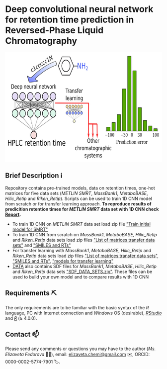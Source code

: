 # Deep convolutional neural network for retention time prediction in Reversed-Phase Liquid Chromatography
<img src="graphical abstract.png" align="center" height="354" width="680"/>

## Brief Description :information_source:
Repository contains pre-trained models, data on retention times, one-hot matrices for five data sets (*METLIN SMRT*, *MassBank1*, *MetaboBASE*, *Hilic_Retip* and *Riken_Retip*).
Scripts can be used to train 1D CNN model from scratch or for transfer learning approach.
**To reproduce results of predicition retention times for *METLIN SMRT* data set with 1D CNN check [Report](https://github.com/Elizachem/SMRT_transfer/tree/main/Report).**

* To train 1D CNN on *METLIN SMRT* data set load zip file ["Train initial model for SMRT"](https://github.com/Elizachem/SMRT_transfer/blob/main/DATA/Train%20initial%20model%20for%20SMRT.zip)
* To train 1D CNN from scratch on *MassBank1*, *MetaboBASE*, *Hilic_Retip* and *Riken_Retip* data sets load zip files ["List of matrices transfer data sets"](https://github.com/Elizachem/SMRT_transfer/blob/main/DATA/List%20of%20matrices%20transfer%20data%20sets.zip) and ["SMILES and RTs"](https://github.com/Elizachem/SMRT_transfer/blob/main/DATA/SMILES%20and%20RTs.zip)
* For transfer learning with *MassBank1*, *MetaboBASE*, *Hilic_Retip* and *Riken_Retip* data sets load zip files ["List of matrices transfer data sets"](https://github.com/Elizachem/SMRT_transfer/blob/main/DATA/List%20of%20matrices%20transfer%20data%20sets.zip), ["SMILES and RTs"](https://github.com/Elizachem/SMRT_transfer/blob/main/DATA/SMILES%20and%20RTs.zip), ["models for transfer learning"](https://github.com/Elizachem/SMRT_transfer/blob/main/DATA/models%20for%20transfer%20learning.zip) 
* [DATA](https://github.com/Elizachem/SMRT_transfer/tree/main/DATA) also contains SDF files for *MassBank1*, *MetaboBASE*, *Hilic_Retip* and *Riken_Retip* data sets ["SDF_DATA_SETS.zip"](https://github.com/Elizachem/SMRT_transfer/blob/main/DATA/SDF_DATA_SETS.zip). These files can be used to build your own model and to compare results with 1D CNN

## Requirements :pick:
The only requirements are to be familiar with the basic syntax of the *R* language, PC with Internet connection and *Windows* OS (desirable), [*RStudio*](https://www.rstudio.com/products/rstudio/download/) and [*R*](https://cloud.r-project.org/) (≥ 4.0.0).

## Contact :mailbox:
Please send any comments or questions you may have to the author (*Ms. Elizaveta Fedorova* :woman_scientist:), email: elizaveta.chemi@gmail.com :envelope:, ORCID: 0000-0002-5774-7901 :label:.
